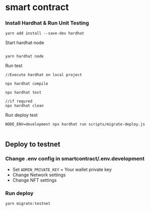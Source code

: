 # smart contract 

### Install Hardhat & Run Unit Testing

```
yarn add install --save-dev hardhat

```

Start hardhat node
```

yarn hardhat node

```


Run test 
```
//Execute hardhat on local project

npx hardhat compile

npx hardhat test

//if requred
npx hardhat clean

```

Run deploy test

```
NODE_ENV=development npx hardhat run scripts/migrate-deploy.js


```

## Deploy to testnet
### Change .env config in smartcontract/.env.development
- Set `ADMIN_PRIVATE_KEY` = Your wallet private key 
- Change Network settings
- Change NFT settings

### Run deploy 
```
yarn migrate:testnet
```